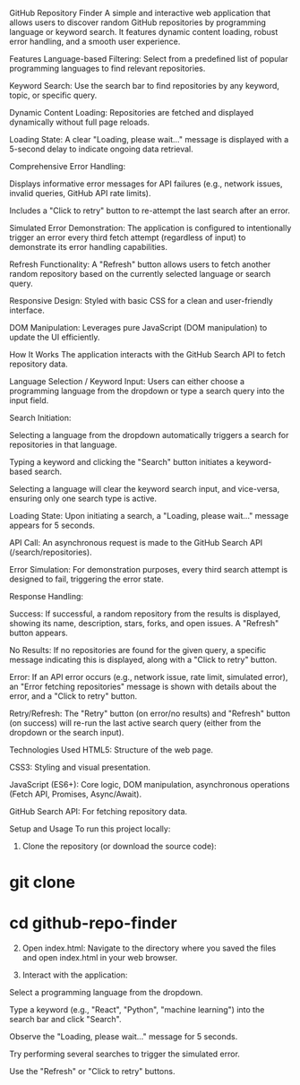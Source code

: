 GitHub Repository Finder
A simple and interactive web application that allows users to discover random GitHub repositories by programming language or keyword search. It features dynamic content loading, robust error handling, and a smooth user experience.

Features
Language-based Filtering: Select from a predefined list of popular programming languages to find relevant repositories.

Keyword Search: Use the search bar to find repositories by any keyword, topic, or specific query.

Dynamic Content Loading: Repositories are fetched and displayed dynamically without full page reloads.

Loading State: A clear "Loading, please wait..." message is displayed with a 5-second delay to indicate ongoing data retrieval.

Comprehensive Error Handling:

Displays informative error messages for API failures (e.g., network issues, invalid queries, GitHub API rate limits).

Includes a "Click to retry" button to re-attempt the last search after an error.

Simulated Error Demonstration: The application is configured to intentionally trigger an error every third fetch attempt (regardless of input) to demonstrate its error handling capabilities.

Refresh Functionality: A "Refresh" button allows users to fetch another random repository based on the currently selected language or search query.

Responsive Design: Styled with basic CSS for a clean and user-friendly interface.

DOM Manipulation: Leverages pure JavaScript (DOM manipulation) to update the UI efficiently.

How It Works
The application interacts with the GitHub Search API to fetch repository data.

Language Selection / Keyword Input: Users can either choose a programming language from the dropdown or type a search query into the input field.

Search Initiation:

Selecting a language from the dropdown automatically triggers a search for repositories in that language.

Typing a keyword and clicking the "Search" button initiates a keyword-based search.

Selecting a language will clear the keyword search input, and vice-versa, ensuring only one search type is active.

Loading State: Upon initiating a search, a "Loading, please wait..." message appears for 5 seconds.

API Call: An asynchronous request is made to the GitHub Search API (/search/repositories).

Error Simulation: For demonstration purposes, every third search attempt is designed to fail, triggering the error state.

Response Handling:

Success: If successful, a random repository from the results is displayed, showing its name, description, stars, forks, and open issues. A "Refresh" button appears.

No Results: If no repositories are found for the given query, a specific message indicating this is displayed, along with a "Click to retry" button.

Error: If an API error occurs (e.g., network issue, rate limit, simulated error), an "Error fetching repositories" message is shown with details about the error, and a "Click to retry" button.

Retry/Refresh: The "Retry" button (on error/no results) and "Refresh" button (on success) will re-run the last active search query (either from the dropdown or the search input).

Technologies Used
HTML5: Structure of the web page.

CSS3: Styling and visual presentation.

JavaScript (ES6+): Core logic, DOM manipulation, asynchronous operations (Fetch API, Promises, Async/Await).

GitHub Search API: For fetching repository data.

Setup and Usage
To run this project locally:

1. Clone the repository (or download the source code):

# git clone <repository-url>
# cd github-repo-finder

2. Open index.html:
Navigate to the directory where you saved the files and open index.html in your web browser.

3. Interact with the application:

Select a programming language from the dropdown.

Type a keyword (e.g., "React", "Python", "machine learning") into the search bar and click "Search".

Observe the "Loading, please wait..." message for 5 seconds.

Try performing several searches to trigger the simulated error.

Use the "Refresh" or "Click to retry" buttons.
